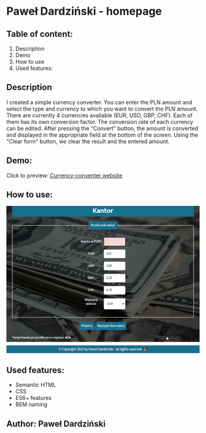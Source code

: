 # Paweł Dardziński - homepage
## Table of content:
1. Description
3. Demo
4. How to use
5. Used features:
## Description
I created a simple currency converter. You can enter the PLN amount and select the type and currency to which you want to convert the PLN amount. There are currently 4 currencies available (EUR, USD, GBP, CHF). Each of them has its own conversion factor. The conversion rate of each currency can be edited. After pressing the "Convert" button, the amount is converted and displayed in the appropriate field at the bottom of the screen. Using the "Clear form" button, we clear the result and the entered amount.
## Demo:
Click to preview: [Currency-conventer website](https://pawel-frontend.github.io/currency-converter/)
## How to use:
![Gif demo](images/currency-converter-demo.gif)
## Used features:
- Semantic HTML
- CSS
- ES6+ features
- BEM naming
## Author: Paweł Dardziński
